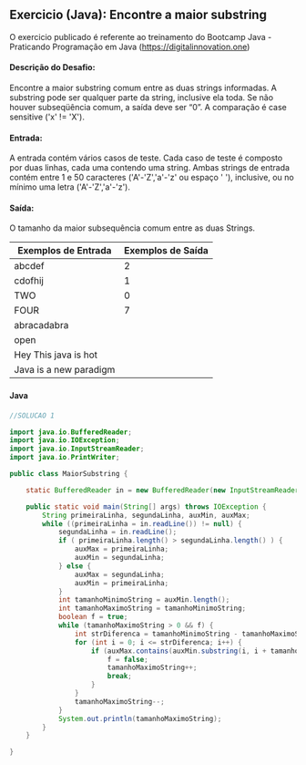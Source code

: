 ## Exercicio (Java):  Encontre a maior substring

O exercicio publicado é referente ao treinamento do Bootcamp Java - Praticando Programação em Java 
(https://digitalinnovation.one)


#### Descrição do Desafio:

Encontre a maior substring comum entre as duas strings informadas. A substring pode ser qualquer parte da string, inclusive ela toda. Se não houver subseqüência comum, a saída deve ser “0”. A comparação é case sensitive ('x' != 'X').

#### Entrada: 

A entrada contém vários casos de teste. Cada caso de teste é composto por duas linhas, cada uma contendo uma string. Ambas strings de entrada contém entre 1 e 50 caracteres ('A'-'Z','a'-'z' ou espaço ' '), inclusive, ou no mínimo uma letra ('A'-'Z','a'-'z').

#### Saída: 

O tamanho da maior subsequência comum entre as duas Strings.

Exemplos de Entrada  | Exemplos de Saída
------------- | -------------
abcdef | 2
cdofhij | 1
TWO | 0
FOUR | 7
abracadabra | 
open | 
Hey This java is hot | 
Java is a new paradigm | 


#### Java　

```java
//SOLUCAO 1

import java.io.BufferedReader;
import java.io.IOException;
import java.io.InputStreamReader;
import java.io.PrintWriter;

public class MaiorSubstring {

    static BufferedReader in = new BufferedReader(new InputStreamReader(System.in));

    public static void main(String[] args) throws IOException {
        String primeiraLinha, segundaLinha, auxMin, auxMax;
        while ((primeiraLinha = in.readLine()) != null) {
            segundaLinha = in.readLine();
            if ( primeiraLinha.length() > segundaLinha.length() ) {  
                auxMax = primeiraLinha;
                auxMin = segundaLinha;
            } else {
                auxMax = segundaLinha;
                auxMin = primeiraLinha;
            }
            int tamanhoMinimoString = auxMin.length();
            int tamanhoMaximoString = tamanhoMinimoString;
            boolean f = true;
            while (tamanhoMaximoString > 0 && f) {
                int strDiferenca = tamanhoMinimoString - tamanhoMaximoString;
                for (int i = 0; i <= strDiferenca; i++) {
                    if (auxMax.contains(auxMin.substring(i, i + tamanhoMaximoString))) {
                        f = false;
                        tamanhoMaximoString++;
                        break;
                    }
                }
                tamanhoMaximoString--;
            }
            System.out.println(tamanhoMaximoString);
        }
    }

}
```

